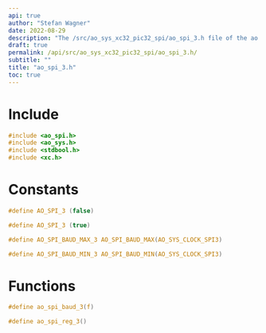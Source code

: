 ```yaml
---
api: true
author: "Stefan Wagner"
date: 2022-08-29
description: "The /src/ao_sys_xc32_pic32_spi/ao_spi_3.h file of the ao real-time operating system."
draft: true
permalink: /api/src/ao_sys_xc32_pic32_spi/ao_spi_3.h/
subtitle: ""
title: "ao_spi_3.h"
toc: true
---
```


# Include

```c
#include <ao_spi.h>
#include <ao_sys.h>
#include <stdbool.h>
#include <xc.h>
```

# Constants

```c
#define AO_SPI_3 (false)
```

```c
#define AO_SPI_3 (true)
```

```c
#define AO_SPI_BAUD_MAX_3 AO_SPI_BAUD_MAX(AO_SYS_CLOCK_SPI3)
```

```c
#define AO_SPI_BAUD_MIN_3 AO_SPI_BAUD_MIN(AO_SYS_CLOCK_SPI3)
```

# Functions

```c
#define ao_spi_baud_3(f)
```

```c
#define ao_spi_reg_3()
```

